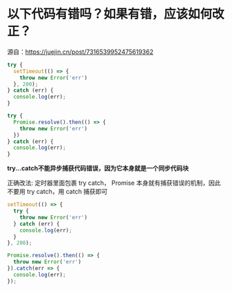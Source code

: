 # 以下代码有错吗？如果有错，应该如何改正？
源自：https://juejin.cn/post/7316539952475619362
```js
try {
  setTimeout(() => {
    throw new Error('err')
  }, 200);
} catch (err) {
  console.log(err);
}

try {
  Promise.resolve().then(() => {
    throw new Error('err')
  })
} catch (err) {
  console.log(err);
}
```
**try...catch不能异步捕获代码错误，因为它本身就是一个同步代码块**

正确改法: 定时器里面包裹 try catch， Promise 本身就有捕获错误的机制，因此不要用 try catch，用 catch 捕获即可
```js
setTimeout(() => {
  try {
    throw new Error('err')
  } catch (err) {
    console.log(err);
  }
}, 200);

Promise.resolve().then(() => {
  throw new Error('err')
}).catch(err => {
  console.log(err);
});
```